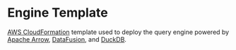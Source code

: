 # Engine Template

[AWS CloudFormation](https://aws.amazon.com/cloudformation/) template used to deploy the query engine powered by [Apache Arrow](https://arrow.apache.org/), [DataFusion](https://arrow.apache.org/datafusion/), and [DuckDB](https://duckdb.org/).
